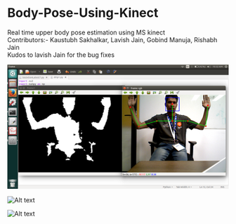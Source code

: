 # Body-Pose-Using-Kinect
Real time upper body pose estimation using MS kinect  
Contributors:- Kaustubh Sakhalkar, Lavish Jain, Gobind Manuja, Rishabh Jain  
Kudos to lavish Jain for the bug fixes
  
![Alt text](besty.png)  
  
![Alt text](PoseMask.png)  
  
![Alt text](PoseEstimation.png)  
  
